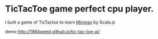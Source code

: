 # TicTacToe game perfect cpu player.

I built a game of TicTactoe to learn [Minmax](https://en.wikipedia.org/wiki/Minimax) by Scala.js

demo
http://1984weed.github.io/tic-tac-toe-ai/
